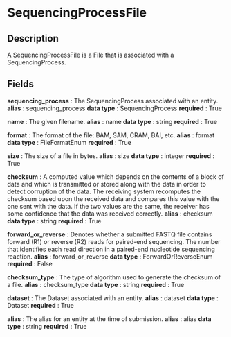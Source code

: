 # SequencingProcessFile

## Description

A SequencingProcessFile is a File that is associated with a SequencingProcess.

## Fields


**sequencing_process** : The SequencingProcess associated with an entity.
**alias** : sequencing_process
**data type** : SequencingProcess
**required** : True


**name** : The given filename.
**alias** : name
**data type** : string
**required** : True


**format** : The format of the file: BAM, SAM, CRAM, BAI, etc.
**alias** : format
**data type** : FileFormatEnum
**required** : True


**size** : The size of a file in bytes.
**alias** : size
**data type** : integer
**required** : True


**checksum** : A computed value which depends on the contents of a block of data and which is transmitted or stored along with the data in order to detect corruption of the data. The receiving system recomputes the checksum based upon the received data and compares this value with the one sent with the data. If the two values are the same, the receiver has some confidence that the data was received correctly.
**alias** : checksum
**data type** : string
**required** : True


**forward_or_reverse** : Denotes whether a submitted FASTQ file contains forward (R1) or reverse (R2) reads for paired-end sequencing. The number that identifies each read direction in a paired-end nucleotide sequencing reaction.
**alias** : forward_or_reverse
**data type** : ForwardOrReverseEnum
**required** : False


**checksum_type** : The type of algorithm used to generate the checksum of a file.
**alias** : checksum_type
**data type** : string
**required** : True


**dataset** : The Dataset associated with an entity.
**alias** : dataset
**data type** : Dataset
**required** : True


**alias** : The alias for an entity at the time of submission.
**alias** : alias
**data type** : string
**required** : True
